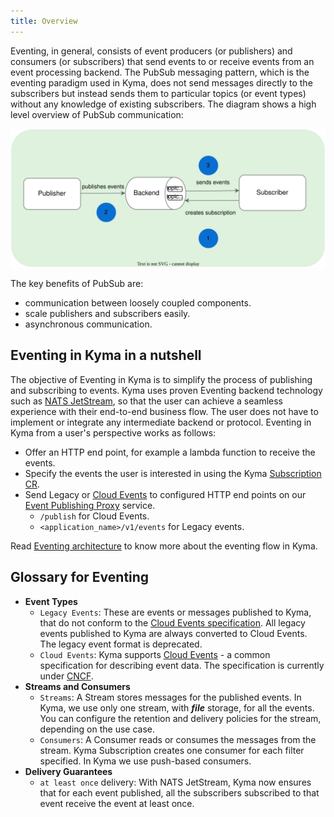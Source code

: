 ```yaml
---
title: Overview
---
```


Eventing, in general, consists of event producers (or publishers) and consumers (or subscribers) that send events to or receive events from an event processing backend. The PubSub messaging pattern, which is the eventing paradigm used in Kyma, does not send messages directly to the subscribers but instead sends them to particular topics (or event types) without any knowledge of existing subscribers. The diagram shows a high level overview of PubSub communication:

![PubSub](./assets/pubsub.svg)

The key benefits of PubSub are:
- communication between loosely coupled components.
- scale publishers and subscribers easily.
- asynchronous communication.

## Eventing in Kyma in a nutshell

The objective of Eventing in Kyma is to simplify the process of publishing and subscribing to events. Kyma uses proven Eventing backend technology such as [NATS JetStream](https://docs.nats.io/), so that the user can achieve a seamless experience with their end-to-end business flow. The user does not have to implement or integrate any intermediate backend or protocol. Eventing in Kyma from a user's perspective works as follows:

 - Offer an HTTP end point, for example a lambda function to receive the events.
 - Specify the events the user is interested in using the Kyma [Subscription CR](../../../05-technical-reference/00-custom-resources/evnt-01-subscription.md).
 - Send Legacy or [Cloud Events](https://cloudevents.io/) to configured HTTP end points on our [Event Publishing Proxy](https://github.com/kyma-project/kyma/tree/main/components/event-publisher-proxy) service.
   - `/publish` for Cloud Events.
   - `<application_name>/v1/events` for Legacy events.
 
Read [Eventing architecture](../../../05-technical-reference/00-architecture/evnt-01-architecture.md) to know more about the eventing flow in Kyma.

## Glossary for Eventing

- **Event Types**
  - `Legacy Events`: These are events or messages published to Kyma, that do not conform to the [Cloud Events specification](https://cloudevents.io/). All legacy events published to Kyma are always converted to Cloud Events. The legacy event format is deprecated.
  - `Cloud Events`: Kyma supports [Cloud Events](https://cloudevents.io/) - a common specification for describing event data. The specification is currently under [CNCF](https://www.cncf.io/).
- **Streams and Consumers**
  - `Streams`: A Stream stores messages for the published events. In Kyma, we use only one stream, with _**file**_ storage, for all the events. You can configure the retention and delivery policies for the stream, depending on the use case.
  - `Consumers`: A Consumer reads or consumes the messages from the stream. Kyma Subscription creates one consumer for each filter specified. In Kyma we use push-based consumers.
- **Delivery Guarantees**
  - `at least once` delivery: With NATS JetStream, Kyma now ensures that for each event published, all the subscribers subscribed to that event receive the event at least once.
  